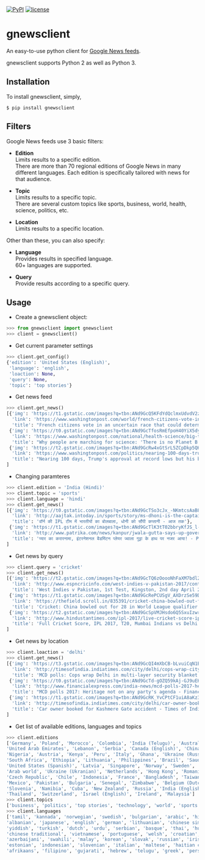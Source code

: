 [![PyPI](https://img.shields.io/badge/PyPi-v1.0.2-f39f37.svg)](https://pypi.python.org/pypi/gnewsclient)
[![license](https://img.shields.io/github/license/mashape/apistatus.svg?maxAge=2592000)](https://github.com/nikhilkumarsingh/gnewsclient/blob/master/LICENSE.txt)

# gnewsclient

An easy-to-use python client for [Google News feeds](https://news.google.com/).

gnewsclient supports Python 2 as well as Python 3.

## Installation

To install gnewsclient, simply,
```
$ pip install gnewsclient
```

## Filters

Google News feeds use 3 basic filters:

- **Edition**<br/>
    Limits results to a specific edition.<br/>
    There are more than 70 regional editions of Google News in many different languages. Each edition is specifically
    tailored with news for that audience.


- **Topic**<br/>
    Limits results to a specific topic.<br/>
    There are several custom topics like sports, business, world, health, science, politics, etc.


- **Location**<br/>
    Limits results to a specific location.

Other than these, you can also specify:

- **Language**<br/>
    Provides results in specified language.<br/>
    60+ languages are supported.
    
    
- **Query**<br/>
    Provide results according to a specific query.

## Usage

- Create a gnewsclient object:
```python
>>> from gnewsclient import gnewsclient
>>> client = gnewsclient()
```

- Get current parameter settings
```python
>>> client.get_config()
{'edition': 'United States (English)',
 'language': 'english',
 'loaction': None,
 'query': None,
 'topic': 'top stories'}
```

- Get news feed
```python
>>> client.get_news()
[{'img': 'https://t1.gstatic.com/images?q=tbn:ANd9GcQ5KFdYdQclmxUdvdV2zYQ_hO7JMrG2864ZDdN9A3GxORmTf_issciogLEEZmA5QIFfRQsyYDlm',
  'link': 'https://www.washingtonpost.com/world/french-citizens-vote-in-an-uncertain-race-that-could-determine-europes-future/2017/04/23/fd3759ce-1fa4-11e7-bb59-a74ccaf1d02f_story.html',
  'title': "French citizens vote in an uncertain race that could determine Europe's future - Washington Post"},
 {'img': 'https://t0.gstatic.com/images?q=tbn:ANd9GcTfosRmEfpoH40YiX5dyEIgL5rw-OSgcsKGEYhIm15f-OVQmWoidnH5NZD6P1vwaZfpQ33Xt8tZ',
  'link': 'https://www.washingtonpost.com/national/health-science/big-turnout-expected-for-march-for-science-in-dc/2017/04/21/67cf7f90-237f-11e7-bb9d-8cd6118e1409_story.html',
  'title': "Why people are marching for science: 'There is no Planet B' - Washington Post"},
 {'img': 'https://t2.gstatic.com/images?q=tbn:ANd9GcRw4xGtSrL5ZCpDkp5QHLUBPLgDNCsFFpgjJeOdD2q4w4giPDsDf9G3NOAZeNYWOf8f5V1aYTLu',
  'link': 'https://www.washingtonpost.com/politics/nearing-100-days-trumps-approval-at-record-lows-but-his-base-is-holding/2017/04/22/a513a466-26b4-11e7-b503-9d616bd5a305_story.html',
  'title': "Nearing 100 days, Trump's approval at record lows but his base is holding - Washington Post"}
]
```

- Changing paramteres
```python
>>> client.edition = 'India (Hindi)'
>>> client.topic = 'sports'
>>> client.language = 'hindi'
>>> client.get_news()
[{'img': 'https://t0.gstatic.com/images?q=tbn:ANd9GcTSo3cJx_-NKmtcsAaB8ZNC6tVF-FzU7FxLMmT9GwETYw-h_XmgzE_Ux2Bz3e2dk_iRUsaCIwbY',
  'link': 'http://aajtak.intoday.in/sports/story/ms-dhoni-is-the-captain-of-shane-warnes-all-time-ipl-eleven-1-925107.html',
  'title': 'वॉर्न की IPL टीम में भारतीयों का बोलबाला, धोनी को सौंपी कप्तानी - आज तक'},
 {'img': 'https://t1.gstatic.com/images?q=tbn:ANd9GcTlK3tT02bbryKfJS_l-fbICNHDUFsaXktMQSnvg_Pi-TWMBknuvBL3OhViOGzhjOcMtig4pg3t',
  'link': 'http://www.patrika.com/news/kanpur/jwala-gutta-says-up-government-should-make-strategy-for-better-sports-hindi-news-1560241/',
  'title': 'प्यार का करारनामा, इंटरनेशनल बैडमिंटन प्लेयर ज्वाला गुट्टा के हाथ पर नजर आया! - Patrika'}
]
```

- Get news by query
```python
>>> client.query = 'cricket'
>>> client.get_news()
[{'img': 'https://t2.gstatic.com/images?q=tbn:ANd9GcTQ6zOoooNhFaXM7bdl2WmmuJkHdE5ED26Mp2QtaRyKELMlBuvc62LmDVgt7-D3m7mgIPGI4vXf',
  'link': 'http://www.espncricinfo.com/west-indies-v-pakistan-2017/content/story/1094080.html',
  'title': 'West Indies v Pakistan, 1st Test, Kingston, 2nd day April 22, 2017 - ESPNcricinfo.com'},
 {'img': 'https://t1.gstatic.com/images?q=tbn:ANd9GcRePCUSgV_AXDrzSe59DsO7j6tgdcfWWocnusHc4OtLxNtGNloVuh_HPA1BtibucOTO9r-qwtNL',
  'link': 'https://thefield.scroll.in/835391/cricket-china-bowled-out-for-28-in-world-league-qualifier',
  'title': 'Cricket: China bowled out for 28 in World League qualifier - Scroll.in'},
 {'img': 'https://t2.gstatic.com/images?q=tbn:ANd9GcSpVMJHsdo6Q5SxuIzwrBHn7seXis3zwryH5ohRyeLVZj3phQDX1e92HZqW7iODBeJM7mrGf7yH',
  'link': 'http://www.hindustantimes.com/ipl-2017/live-cricket-score-ipl-2017-t20-mumbai-indians-vs-delhi-daredevils-live/story-CLQVOWa9v8ub7clUSz41LN.html',
  'title': 'Full Cricket Score, IPL 2017, T20, Mumbai Indians vs Delhi Daredevils: MI beat DD by 14 runs - Hindustan Times'}
]
```

- Get news by location
```python
>>> client.loaction = 'delhi'
>>> client.get_news()
[{'img': 'https://t3.gstatic.com/images?q=tbn:ANd9GcQI4mXbCB-bLvuiCqN1BoAyClMWgllzHy8DG9SCNDr3_dH9JpNpgfqTz8UneHeE85jdi0wknyhF',
  'link': 'http://timesofindia.indiatimes.com/city/delhi/cops-wrap-city-in-a-multi-layer-security-blanket/articleshow/58305944.cms',
  'title': 'MCD polls: Cops wrap Delhi in multi-layer security blanket - Times of India'},
 {'img': 'https://t0.gstatic.com/images?q=tbn:ANd9GcTd-gOZQ59kAj-GJ9uEHQ3wbGMF6Y4dI9pkc2B9RI0YyOrBPB4jIljR5zFFRXlB0KjqcuZxkAVl',
  'link': 'http://www.financialexpress.com/india-news/mcd-polls-2017-heritage-not-on-any-partys-agenda/637968/',
  'title': "MCD polls 2017: Heritage not on any party's agenda - Financial Express"},
 {'img': 'https://t1.gstatic.com/images?q=tbn:ANd9GcRK_YvCPtCF1uiA8aKz3LJLPHFP7zAlPHFkotuxL7Jr8DZBnA-w5HfMCe1Q69J7Cpf_AKKsNKeV',
  'link': 'http://timesofindia.indiatimes.com/city/delhi/car-owner-booked-for-kashmere-gate-accident/articleshow/58308236.cms',
  'title': 'Car owner booked for Kashmere Gate accident - Times of India - Times of India'}
]
```
- Get list of available editions, languages and topics
```python
>>> client.editions
['Germany', 'Poland', 'Morocco', 'Colombia', 'India (Telugu)', 'Australia', 'Hungary', 'India (Malayalam)', 
'United Arab Emirates', 'Lebanon', 'Serbia', 'Canada (English)', 'China', 'United States (English)', 
'Nigeria', 'Austria', 'Kenya', 'Peru', 'Italy', 'Ghana', 'Ukraine (Russian)', 'Belgium (French)', 'Vietnam', 
'South Africa', 'Ethiopia', 'Lithuania', 'Philippines', 'Brazil', 'Saudi Arabia', 'India (Hindi)', 'India (Tamil)',
'United States (Spanish)', 'Latvia', 'Singapore', 'Norway', 'Sweden', 'Canada (French)', 'Egypt', 'Japan', 
'Arab world', 'Ukraine (Ukranian)', 'Netherlands', 'Hong Kong', 'Romania', 'United Kingdom', 'Slovakia', 
'Czech Republic', 'Chile', 'Indonesia', 'France', 'Bangladesh', 'Taiwan', 'Tanzania', 'Argentina', 'Greece', 
'Mexico', 'Pakistan', 'Bulgaria', 'Senegal', 'Zimbabwe', 'Belgium (Dutch)', 'Uganda', 'Turkey', 'Portugal', 
'Slovenia', 'Namibia', 'Cuba', 'New Zealand', 'Russia', 'India (English)', 'Botswana', 'Venezuela', 'Israel (Hebrew)',
'Thailand', 'Switzerland', 'Israel (English)', 'Ireland', 'Malaysia']
>>> client.topics
['business', 'politics', 'top stories', 'technology', 'world', 'sports', 'entertainment', 'national']
>>> client.languages
['tamil', 'kannada', 'norwegian', 'swedish', 'bulgarian', 'arabic', 'hindi', 'catalan', 'georgian', 'latvian',
'albanian', 'japanese', 'english', 'german', 'lithuanian', 'chinese simplified', 'polish', 'czech', 'macedonian',
'yiddish', 'turkish', 'dutch', 'urdu', 'serbian', 'basque', 'thai', 'hungarian', 'danish', 'galician', 'latin', 
'chinese traditional', 'vietnamese', 'portuguese', 'welsh', 'croatian', 'bengali', 'finnish', 'icelandic', 
'azerbaijani', 'swahili', 'malay', 'korean', 'slovak', 'russian', 'irish', 'spanish', 'belarusian', 'french',
'estonian', 'indonesian', 'slovenian', 'italian', 'maltese', 'haitian creole', 'esperanto', 'ukrainian', 
'afrikaans', 'filipino', 'gujarati', 'hebrew', 'telugu', 'greek', 'persian', 'romanian']
```